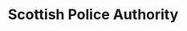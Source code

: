 ---
schema: default
title: Scottish Police Authority
description: public corporation controlled by Scottish Government
logo: ''
type:
- Other agency
portal_url: ''
org_url: https://www.spa.police.uk
twitter_handle: 
wikidata_org_qid: Q7437899
wdtk_id: scottish_police_authority
---